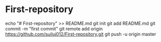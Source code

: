 # First-repository

echo "# First-repository" >> README.md
git init
git add README.md
git commit -m "first commit"
git remote add origin https://github.com/suiluj012/First-repository.git
git push -u origin master
